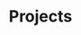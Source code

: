 ---
path: /projects
categories:
  - backend
  - devops
  - frontend
title: Projects
description: Contains all project post of any type
image:
---